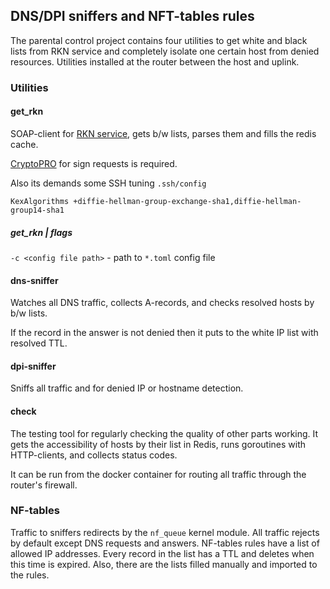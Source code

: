## DNS/DPI sniffers and NFT-tables rules

The parental control project contains four utilities to get white and black lists from RKN service and 
completely isolate one certain host from denied resources. Utilities installed at the router between
the host and uplink.

### Utilities

#### get_rkn

SOAP-client for [RKN service](https://vigruzki.rkn.gov.ru/services/OperatorRequest/?wsdl), 
gets b/w lists, parses them and fills the redis cache.

[CryptoPRO](https://www.cryptopro.ru/products/csp/downloads) for sign requests is required.

Also its demands some SSH tuning `.ssh/config`

```
KexAlgorithms +diffie-hellman-group-exchange-sha1,diffie-hellman-group14-sha1
```

##### get_rkn | flags
`-c <config file path>` - path to `*.toml` config file

#### dns-sniffer

Watches all DNS traffic, collects A-records, and checks resolved hosts by b/w lists.

If the record in the answer is not denied then it puts to the white IP list with resolved TTL.

#### dpi-sniffer

Sniffs all traffic and for denied IP or hostname detection.

#### check

The testing tool for regularly checking the quality of other parts working. It gets the 
accessibility of hosts by their list in Redis, runs goroutines with HTTP-clients, and collects status codes.

It can be run from the docker container for routing all traffic through the router's firewall.

### NF-tables

Traffic to sniffers redirects by the `nf_queue` kernel module. All traffic rejects by default 
except DNS requests and answers. NF-tables rules have a list of allowed IP addresses. 
Every record in the list has a TTL and deletes when this time is expired.
Also, there are the lists filled manually and imported to the rules.
